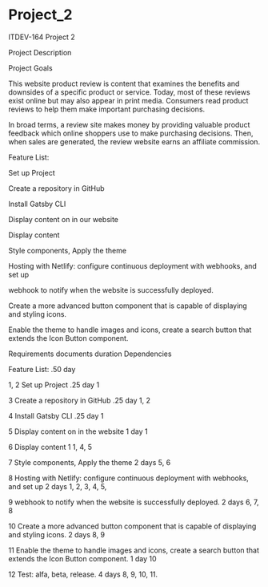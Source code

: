 # Project_2

ITDEV-164 Project 2

Project Description

Project Goals

This website product review is content that examines the benefits and downsides of a specific product or service. Today, most of these reviews exist online but may also appear in print media. Consumers read product reviews to help them make important purchasing decisions.

In broad terms, a review site makes money by providing valuable product feedback which online shoppers use to make purchasing decisions. Then, when sales are generated, the review website earns an affiliate commission.

Feature List:

Set up Project

Create a repository in GitHub

Install Gatsby CLI

Display content on in our website

Display content

Style components, Apply the theme

Hosting with Netlify: configure continuous deployment with webhooks, and set up

webhook to notify when the website is successfully deployed.

Create a more advanced button component that is capable of displaying and styling icons.

Enable the theme to handle images and icons, create a search button that extends the Icon Button component.

Requirements documents duration Dependencies

Feature List: .50 day

1, 2 Set up Project .25 day 1

3 Create a repository in GitHub .25 day 1, 2

4 Install Gatsby CLI .25 day 1

5 Display content on in the website 1 day 1

6 Display content 1 1, 4, 5

7 Style components, Apply the theme 2 days 5, 6

8 Hosting with Netlify: configure continuous deployment with webhooks, and set up
2 days 1, 2, 3, 4, 5,

9 webhook to notify when the website is successfully deployed.
2 days 6, 7, 8

10 Create a more advanced button component that is capable of displaying and styling icons.
2 days 8, 9

11 Enable the theme to handle images and icons, create a search button that extends the Icon Button component.
1 day 10

12 Test: alfa, beta, release. 4 days 8, 9, 10, 11.
